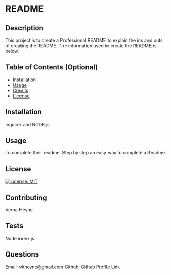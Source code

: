 # README

  ## Description 

  This project is to create a Professional README to explain the ins and outs of creating the README. The information used to create the README is below. 

  
  
  ## Table of Contents (Optional)
  
  
  * [Installation](#installation)
  * [Usage](#usage)
  * [Credits](#credits)
  * [License](#license)
  
  
  ## Installation

  Inquirer and NODE.js

  
  ## Usage 
  
  To complete their readme. Step by step an easy way to complete a Readme.
  
  ## License
  
  [![License: MIT](https://img.shields.io/badge/License-MIT-yellow.svg)](https://opensource.org/licenses/MIT)
 
  ## Contributing

  Verna Heyne
  
  ## Tests
  
  Node index.js

  ## Questions

  Email:  vkheyne@gmail.com
  Github: <a href ="https://github.com/HeyneV"> Github Profile Link </a>
  
